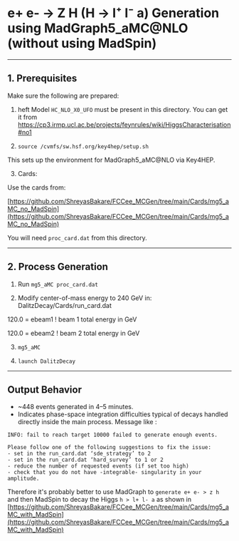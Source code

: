# e+ e- → Z H (H → l⁺ l⁻ a) Generation using MadGraph5_aMC@NLO (without using MadSpin)
---

## 1. Prerequisites

Make sure the following are prepared:

1. heft Model `HC_NLO_X0_UFO` must be present in this directory.
You can get it from https://cp3.irmp.ucl.ac.be/projects/feynrules/wiki/HiggsCharacterisation#no1

2. `source /cvmfs/sw.hsf.org/key4hep/setup.sh`

This sets up the environment for MadGraph5_aMC@NLO via Key4HEP.

3. Cards:

Use the cards from:

[https://github.com/ShreyasBakare/FCCee_MCGen/tree/main/Cards/mg5_aMC_no_MadSpin](https://github.com/ShreyasBakare/FCCee_MCGen/tree/main/Cards/mg5_aMC_no_MadSpin)

You will need `proc_card.dat` from this directory.

---

## 2. Process Generation

1. Run `mg5_aMC proc_card.dat`

2. Modify center-of-mass energy to 240 GeV in: DalitzDecay/Cards/run_card.dat

120.0     = ebeam1  ! beam 1 total energy in GeV

120.0     = ebeam2  ! beam 2 total energy in GeV

3. `mg5_aMC`

4. `launch DalitzDecay`

---

## Output Behavior

- ~448 events generated in 4–5 minutes.
- Indicates phase-space integration difficulties typical of decays handled directly inside the main process. Message like : 
```
INFO: fail to reach target 10000 failed to generate enough events.

Please follow one of the following suggestions to fix the issue:
- set in the run_card.dat ‘sde_strategy’ to 2
- set in the run_card.dat ‘hard_survey’ to 1 or 2
- reduce the number of requested events (if set too high)
- check that you do not have -integrable- singularity in your amplitude.
```

Therefore it's probably better to use MadGraph to `generate e+ e- > z h` and then MadSpin to decay the Higgs `h > l+ l- a` as shown in [https://github.com/ShreyasBakare/FCCee_MCGen/tree/main/Cards/mg5_aMC_with_MadSpin](https://github.com/ShreyasBakare/FCCee_MCGen/tree/main/Cards/mg5_aMC_with_MadSpin)